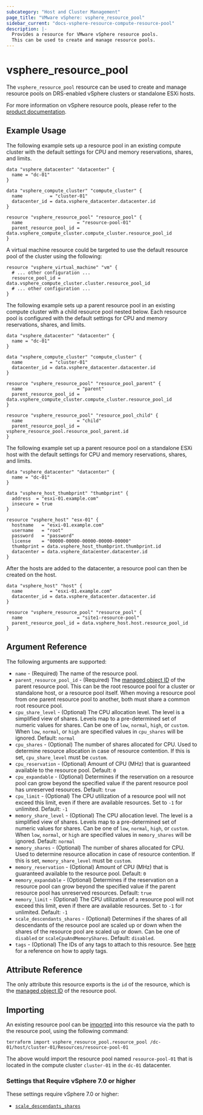 ```yaml
---
subcategory: "Host and Cluster Management"
page_title: "VMware vSphere: vsphere_resource_pool"
sidebar_current: "docs-vsphere-resource-compute-resource-pool"
description: |-
  Provides a resource for VMware vSphere resource pools.
  This can be used to create and manage resource pools.
---
```


# vsphere_resource_pool

The `vsphere_resource_pool` resource can be used to create and manage
resource pools on DRS-enabled vSphere clusters or standalone ESXi hosts.

For more information on vSphere resource pools, please refer to the
[product documentation][ref-vsphere-resource_pools].

[ref-vsphere-resource_pools]: https://techdocs.broadcom.com/us/en/vmware-cis/vsphere/vsphere/8-0/vsphere-resource-management-8-0/managing-resource-pools.html

## Example Usage

The following example sets up a resource pool in an existing compute cluster
with the default settings for CPU and memory reservations, shares, and limits.

```hcl
data "vsphere_datacenter" "datacenter" {
  name = "dc-01"
}

data "vsphere_compute_cluster" "compute_cluster" {
  name          = "cluster-01"
  datacenter_id = data.vsphere_datacenter.datacenter.id
}

resource "vsphere_resource_pool" "resource_pool" {
  name                    = "resource-pool-01"
  parent_resource_pool_id = data.vsphere_compute_cluster.compute_cluster.resource_pool_id
}
```

A virtual machine resource could be targeted to use the default resource pool
of the cluster using the following:

```hcl
resource "vsphere_virtual_machine" "vm" {
  # ... other configuration ...
  resource_pool_id = data.vsphere_compute_cluster.cluster.resource_pool_id
  # ... other configuration ...
}
```

The following example sets up a parent resource pool in an existing compute cluster
with a child resource pool nested below. Each resource pool is configured with
the default settings for CPU and memory reservations, shares, and limits.

```hcl
data "vsphere_datacenter" "datacenter" {
  name = "dc-01"
}

data "vsphere_compute_cluster" "compute_cluster" {
  name          = "cluster-01"
  datacenter_id = data.vsphere_datacenter.datacenter.id
}

resource "vsphere_resource_pool" "resource_pool_parent" {
  name                    = "parent"
  parent_resource_pool_id = data.vsphere_compute_cluster.compute_cluster.resource_pool_id
}

resource "vsphere_resource_pool" "resource_pool_child" {
  name                    = "child"
  parent_resource_pool_id = vsphere_resource_pool.resource_pool_parent.id
}
```

The following example set up a parent resource pool on a standalone ESXi host with the default
settings for CPU and memory reservations, shares, and limits.

```hcl
data "vsphere_datacenter" "datacenter" {
  name = "dc-01"
}

data "vsphere_host_thumbprint" "thumbprint" {
  address  = "esxi-01.example.com"
  insecure = true
}

resource "vsphere_host" "esx-01" {
  hostname   = "esxi-01.example.com"
  username   = "root"
  password   = "password"
  license    = "00000-00000-00000-00000-00000"
  thumbprint = data.vsphere_host_thumbprint.thumbprint.id
  datacenter = data.vsphere_datacenter.datacenter.id
}
```

After the hosts are added to the datacenter, a resource pool can then be created on the host.

```hcl
data "vsphere_host" "host" {
  name          = "esxi-01.example.com"
  datacenter_id = data.vsphere_datacenter.datacenter.id
}

resource "vsphere_resource_pool" "resource_pool" {
  name                    = "site1-resource-pool"
  parent_resource_pool_id = data.vsphere_host.host.resource_pool_id
}
```

## Argument Reference

The following arguments are supported:

* `name` - (Required) The name of the resource pool.
* `parent_resource_pool_id` - (Required) The [managed object ID][docs-about-morefs]
  of the parent resource pool. This can be the root resource pool for a cluster
  or standalone host, or a resource pool itself. When moving a resource pool
  from one parent resource pool to another, both must share a common root
  resource pool.
* `cpu_share_level` - (Optional) The CPU allocation level. The level is a
  simplified view of shares. Levels map to a pre-determined set of numeric
  values for shares. Can be one of `low`, `normal`, `high`, or `custom`. When
  `low`, `normal`, or `high` are specified values in `cpu_shares` will be
  ignored.  Default: `normal`
* `cpu_shares` - (Optional) The number of shares allocated for CPU. Used to
  determine resource allocation in case of resource contention. If this is set,
  `cpu_share_level` must be `custom`.
* `cpu_reservation` - (Optional) Amount of CPU (MHz) that is guaranteed
  available to the resource pool. Default: `0`
* `cpu_expandable` - (Optional) Determines if the reservation on a resource
  pool can grow beyond the specified value if the parent resource pool has
  unreserved resources. Default: `true`
* `cpu_limit` - (Optional) The CPU utilization of a resource pool will not
  exceed this limit, even if there are available resources. Set to `-1` for
  unlimited. Default: `-1`
* `memory_share_level` - (Optional) The CPU allocation level. The level is a
  simplified view of shares. Levels map to a pre-determined set of numeric
  values for shares. Can be one of `low`, `normal`, `high`, or `custom`. When
  `low`, `normal`, or `high` are specified values in `memory_shares` will be
  ignored.  Default: `normal`
* `memory_shares` - (Optional) The number of shares allocated for CPU. Used to
  determine resource allocation in case of resource contention. If this is set,
  `memory_share_level` must be `custom`.
* `memory_reservation` - (Optional) Amount of CPU (MHz) that is guaranteed
  available to the resource pool. Default: `0`
* `memory_expandable` - (Optional) Determines if the reservation on a resource
  pool can grow beyond the specified value if the parent resource pool has
  unreserved resources. Default: `true`
* `memory_limit` - (Optional) The CPU utilization of a resource pool will not
  exceed this limit, even if there are available resources. Set to `-1` for
  unlimited. Default: `-1`
* `scale_descendants_shares` - (Optional) Determines if the shares of all
  descendants of the resource pool are scaled up or down when the shares
  of the resource pool are scaled up or down. Can be one of `disabled` or
  `scaleCpuAndMemoryShares`. Default: `disabled`.
* `tags` - (Optional) The IDs of any tags to attach to this resource. See
  [here][docs-applying-tags] for a reference on how to apply tags.

[docs-about-morefs]: /docs/providers/vsphere/index.html#use-of-managed-object-references-by-the-vsphere-provider
[docs-applying-tags]: /docs/providers/vsphere/r/tag.html#using-tags-in-a-supported-resource

## Attribute Reference

The only attribute this resource exports is the `id` of the resource, which is
the [managed object ID][docs-about-morefs] of the resource pool.

## Importing

An existing resource pool can be [imported][docs-import] into this resource via
the path to the resource pool, using the following command:

[docs-import]: https://developer.hashicorp.com/terraform/cli/import

```shell
terraform import vsphere_resource_pool.resource_pool /dc-01/host/cluster-01/Resources/resource-pool-01
```

The above would import the resource pool named `resource-pool-01` that is located
in the compute cluster `cluster-01` in the `dc-01` datacenter.

### Settings that Require vSphere 7.0 or higher

These settings require vSphere 7.0 or higher:

* [`scale_descendants_shares`](#scale_descendants_shares)
